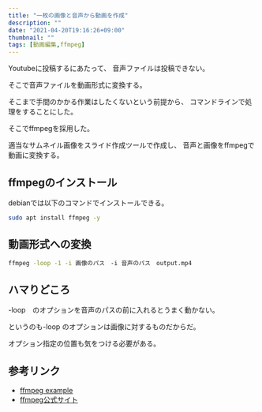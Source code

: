 ```yaml
---
title: "一枚の画像と音声から動画を作成"
description: ""
date: "2021-04-20T19:16:26+09:00"
thumbnail: ""
tags: [動画編集,ffmpeg]
---
```



Youtubeに投稿するにあたって、
音声ファイルは投稿できない。

そこで音声ファイルを動画形式に変換する。

そこまで手間のかかる作業はしたくないという前提から、
コマンドラインで処理をすることにした。

そこでffmpegを採用した。

適当なサムネイル画像をスライド作成ツールで作成し、
音声と画像をffmpegで動画に変換する。

## ffmpegのインストール
debianでは以下のコマンドでインストールできる。

```sh
sudo apt install ffmpeg -y
```

## 動画形式への変換
```sh
ffmpeg -loop -1 -i 画像のパス　-i 音声のパス　output.mp4
```

## ハマりどころ
-loop　のオプションを音声のパスの前に入れるとうまく動かない。

というのも-loop のオプションは画像に対するものだからだ。

オプション指定の位置も気をつける必要がある。

## 参考リンク
- [ffmpeg example](https://video.stackexchange.com/questions/12905/repeat-loop-input-video-with-ffmpeg)
- [ffmpeg公式サイト](https://ffmpeg.org/)